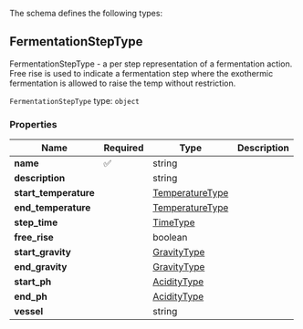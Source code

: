 The schema defines the following types:

## FermentationStepType 

FermentationStepType - a per step representation of a fermentation action. Free rise is used to indicate a fermentation step where the exothermic fermentation is allowed to raise the temp without restriction.

`FermentationStepType` type: `object`

### Properties

|Name|Required|Type|Description|
|--|--|--|--|
| **name** | :white_check_mark: | string|  |
| **description** |  | string|  |
| **start_temperature** |  | [TemperatureType](measureable_units.json.md#temperaturetype)|  |
| **end_temperature** |  | [TemperatureType](measureable_units.json.md#temperaturetype)|  |
| **step_time** |  | [TimeType](measureable_units.json.md#timetype)|  |
| **free_rise** |  | boolean|  |
| **start_gravity** |  | [GravityType](measureable_units.json.md#gravitytype)|  |
| **end_gravity** |  | [GravityType](measureable_units.json.md#gravitytype)|  |
| **start_ph** |  | [AcidityType](measureable_units.json.md#aciditytype)|  |
| **end_ph** |  | [AcidityType](measureable_units.json.md#aciditytype)|  |
| **vessel** |  | string|  |

